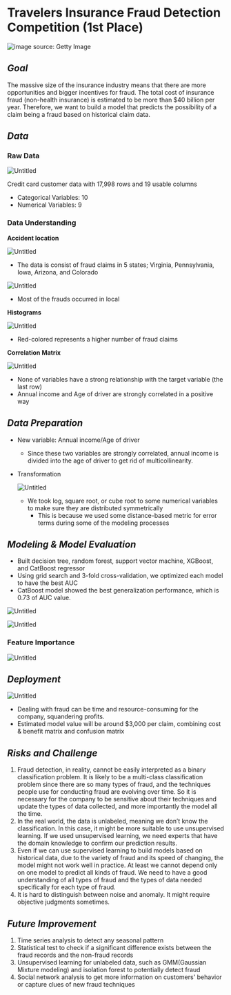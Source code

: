 # Travelers Insurance Fraud Detection Competition (1st Place)

![image source: Getty Image](https://github.com/haydenlee914/Fraud-Detection-Competition/assets/140643142/e049f3dd-01bb-4e09-b0e5-ca8396037db3)

## *Goal*

The massive size of the insurance industry means that there are more opportunities and bigger incentives for fraud. The total cost of insurance fraud (non-health insurance) is estimated to be more than $40 billion per year. Therefore, we want to build a model that predicts the possibility of a claim being a fraud based on historical claim data.

## *Data*

### Raw Data

![Untitled](https://github.com/haydenlee914/Fraud-Detection-Competition/assets/140643142/0ffc6b86-e94c-41da-b88e-0dc39c6d32e7)

Credit card customer data with 17,998 rows and 19 usable columns

- Categorical Variables: 10
- Numerical Variables: 9

### Data Understanding

**Accident location**

![Untitled](https://github.com/haydenlee914/Fraud-Detection-Competition/assets/140643142/236eed02-325f-4087-9b92-23b9c6041a39)

- The data is consist of fraud claims in 5 states; Virginia, Pennsylvania, Iowa, Arizona, and Colorado

![Untitled](https://github.com/haydenlee914/Fraud-Detection-Competition/assets/140643142/a5b9df62-4834-4776-8818-d0c51e2af679)

- Most of the frauds occurred in local

**Histograms**

![Untitled](https://github.com/haydenlee914/Fraud-Detection-Competition/assets/140643142/17bd063f-3bb1-4e7c-89a9-b6eff2689936)

- Red-colored represents a higher number of fraud claims

**Correlation Matrix**

![Untitled](https://github.com/haydenlee914/Fraud-Detection-Competition/assets/140643142/87fbf16d-21a4-4046-9aff-10ffa4fc31d5)

- None of variables have a strong relationship with the target variable (the last row)
- Annual income and Age of driver are strongly correlated in a positive way

## *Data Preparation*

- New variable: Annual income/Age of driver
    - Since these two variables are strongly correlated, annual income is divided into the age of driver to get rid of multicollinearity.
- Transformation
    
    ![Untitled](https://github.com/haydenlee914/Fraud-Detection-Competition/assets/140643142/f816a148-602f-4e75-bbdb-0479bf7abfb0)
  
    - We took log, square root, or cube root to some numerical variables to make sure they are distributed symmetrically
        - This is because we used some distance-based metric for error terms during some of the modeling processes

## *Modeling & Model Evaluation*

- Built decision tree, random forest, support vector machine, XGBoost, and CatBoost regressor
- Using grid search and 3-fold cross-validation, we optimized each model to have the best AUC
- CatBoost model showed the best generalization performance, which is 0.73 of AUC value.

![Untitled](https://github.com/haydenlee914/Fraud-Detection-Competition/assets/140643142/d9c81bd9-ca4f-4dc5-b390-0522da685998)

![Untitled](https://github.com/haydenlee914/Fraud-Detection-Competition/assets/140643142/d9c81bd9-ca4f-4dc5-b390-0522da685998)

### Feature Importance

![Untitled](https://github.com/haydenlee914/Fraud-Detection-Competition/assets/140643142/ba6e2ee6-c491-4c59-9ddc-fc7729fe8844)

## *Deployment*

![Untitled](https://github.com/haydenlee914/Fraud-Detection-Competition/assets/140643142/8716f17c-292b-4523-9486-388cb25cce3c)

- Dealing with fraud can be time and resource-consuming for the company, squandering profits.
- Estimated model value will be around $3,000 per claim, combining cost & benefit matrix and confusion matrix

## ***Risks and Challenge***

1. Fraud detection, in reality, cannot be easily interpreted as a binary classification problem. It is likely to be a multi-class classification problem since there are so many types of fraud, and the techniques people use for conducting fraud are evolving over time. So it is necessary for the company to be sensitive about their techniques and update the types of data collected, and more importantly the model all the time.
2. In the real world, the data is unlabeled, meaning we don’t know the classification. In this case, it might be more suitable to use unsupervised learning. If we used unsupervised learning, we need experts that have the domain knowledge to confirm our prediction results.
3. Even if we can use supervised learning to build models based on historical data, due to the variety of fraud and its speed of changing, the model might not work well in practice. At least we cannot depend only on one model to predict all kinds of fraud. We need to have a good understanding of all types of fraud and the types of data needed specifically for each type of fraud.
4. It is hard to distinguish between noise and anomaly. It might require objective judgments sometimes.

## *Future Improvement*

1. Time series analysis to detect any seasonal pattern
2. Statistical test to check if a significant difference exists between the fraud records and the non-fraud records
3. Unsupervised learning for unlabeled data, such as GMM(Gaussian Mixture modeling) and isolation forest to potentially detect fraud
4. Social network analysis to get more information on customers' behavior or capture clues of new fraud techniques
